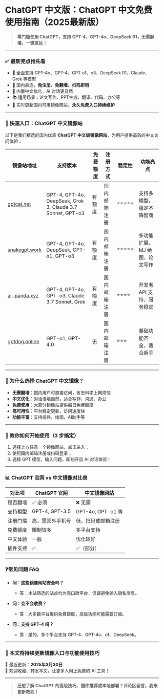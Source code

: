 # ChatGPT 中文版：ChatGPT 中文免费使用指南（2025最新版）


> **零门槛使用 ChatGPT，支持 GPT-4、GPT-4o、DeepSeek R1，无需翻墙，一键直达！**

---

### ✅ 最新亮点抢先看
- 🧠 全面支持 GPT-4o、GPT-4、GPT-o1、o3、DeepSeek R1、Claude、Grok 等模型
- 🚀 国内直连，**免注册、免翻墙、扫码即用**
- 💬 内置中文优化，AI 对话更自然
- 📚 适用场景：论文写作、PPT生成、翻译、代码、办公等
- 🔄 实时更新国内可用镜像网站，**永久免费入口持续维护**

---

### 🚪 快速入口：ChatGPT 中文镜像站

以下是我们精选的国内优质 **ChatGPT 中文版镜像网站**，为用户提供高效的中文访问体验：

| 镜像站地址 | 支持版本 | 免费额度 | 注册方式 | 稳定性 | 功能亮点 |
|-------------|------------|-------------|--------------|------------|--------------------------|
| [gptcat.net](https://gptcat.net/) | GPT-4, GPT-4o, DeepSeek, Grok 3, Claude 3.7 Sonnet, GPT-o3 | 有额度 | 国内邮箱注册 | ⭐⭐⭐⭐⭐ | 支持多模型，稳定不降智商 |
| [snakegpt.work](https://snakegpt.work) | GPT-4, GPT-4o, DeepSeek, GPT-o1, GPT-o3 | 有额度 | 国内邮箱注册 | ⭐⭐⭐⭐⭐ | 多功能扩展，MJ 绘图、论文写作 |
| [ai-panda.xyz](https://ai-panda.xyz/login?invite_code=34137c47) | GPT-4, GPT-4o, GPT-o3, Claude 3.7 Sonnet, Grok | 有额度 | 国内邮箱注册 | ⭐⭐⭐⭐ | 开发者 API 支持，服务稳定 |
| [gptdog.online](http://gptdog.online/) | GPT-o1, GPT-4.0 | 无 | 国内邮箱注册 | ⭐⭐⭐ | 基础功能齐全，适合新手 |

---

### 📌 为什么选择 ChatGPT 中文镜像？

- **无需翻墙**：国内用户可直接访问，省去科学上网烦恼
- **中文优化**：对话语境自然，适合写作、沟通、办公
- **免费使用**：大部分镜像站提供每日免费额度
- **高可用性**：平台稳定更新，访问速度快
- **功能丰富**：支持插件、绘图、AI助手等

---

### 🧭 教你如何开始使用（3 步搞定）

1. 选择上方任意一个镜像网站，点击进入；
2. 使用国内邮箱注册或扫码登录；
3. 选择 GPT 模型，输入问题，即刻开启 AI 对话体验！

---

### 📊 ChatGPT 官网 vs 中文镜像对比表
| 对比项 | ChatGPT 官网 | 中文镜像网站 |
|--------|---------------|----------------|
| 是否翻墙 | ✅ 必须 | ❌ 无需 |
| 支持模型 | GPT-4, GPT-3.5 | GPT-4o, GPT-o1 等 |
| 注册门槛 | 高，需国外手机号 | 低，扫码或邮箱注册 |
| 免费额度 | 限制较多 | 多平台支持 |
| 中文体验 | 一般 | 优化较好 |
| 插件支持 | ✅ | ✅（部分） |

---

### ❓常见问题 FAQ

- **问：这些镜像网站安全吗？**
  - 答：本站筛选的站点均为高口碑平台，但请避免输入隐私信息。

- **问：会不会收费？**
  - 答：大多数平台提供免费额度，高级功能可能需要订阅。

- **问：支持 GPT-4 吗？**
  - 答：是的，多个平台支持 GPT-4、GPT-4o、o1、DeepSeek。

---

### 🔄 本文将持续更新镜像入口与功能使用技巧

📅 最近更新：**2025年3月30日**  
📢 欢迎收藏、转发本文，让更多人用上免费的 AI 工具！

---

> **还想了解 ChatGPT 的高级技巧、插件推荐或本地部署？评论区留言，我来更新教程！**

